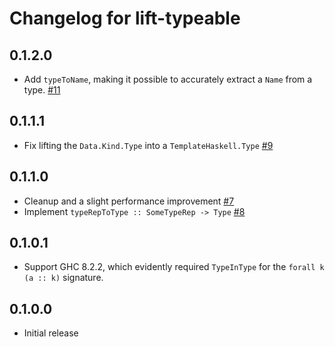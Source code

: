 # Changelog for lift-typeable

## 0.1.2.0

- Add `typeToName`, making it possible to accurately extract a `Name` from a type. [#11](https://github.com/parsonsmatt/lift-type/pull/11)

## 0.1.1.1

- Fix lifting the `Data.Kind.Type` into a `TemplateHaskell.Type` [#9](https://github.com/parsonsmatt/lift-type/pull/9)

## 0.1.1.0

- Cleanup and a slight performance improvement [#7](https://github.com/parsonsmatt/lift-type/pull/7)
- Implement `typeRepToType :: SomeTypeRep -> Type` [#8](https://github.com/parsonsmatt/lift-type/pull/8)

## 0.1.0.1

- Support GHC 8.2.2, which evidently required `TypeInType` for the `forall k (a :: k)` signature.

## 0.1.0.0

- Initial release
